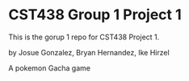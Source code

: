 CST438 Group 1 Project 1
========================
This is the gorup 1 repo for CST438 Project 1.

by Josue Gonzalez, Bryan Hernandez, Ike Hirzel

A pokemon Gacha game
